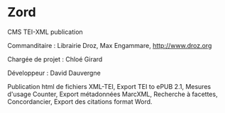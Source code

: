 # Zord
CMS TEI-XML publication

Commanditaire : Librairie Droz, Max Engammare, http://www.droz.org

Chargée de projet : Chloé Girard

Développeur : David Dauvergne

Publication html de fichiers XML-TEI, 
Export TEI to ePUB 2.1, 
Mesures d'usage Counter, 
Export métadonnées MarcXML, 
Recherche à facettes, 
Concordancier, 
Export des citations format Word.


